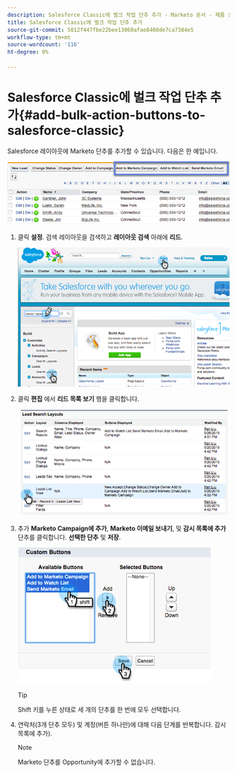 ```yaml
---
description: Salesforce Classic에 벌크 작업 단추 추가 - Marketo 문서 - 제품 설명서
title: Salesforce Classic에 벌크 작업 단추 추가
source-git-commit: 5812f447fbe22bee13060afae8408de7ca7384e5
workflow-type: tm+mt
source-wordcount: '116'
ht-degree: 0%

---
```


# Salesforce Classic에 벌크 작업 단추 추가{#add-bulk-action-buttons-to-salesforce-classic}

Salesforce 레이아웃에 Marketo 단추를 추가할 수 있습니다. 다음은 한 예입니다.

![](assets/add-bulk-action-buttons-to-salesforce-classic-1.png)

1. 클릭 **설정**. 검색 레이아웃을 검색하고 **레이아웃 검색** 아래에 **리드**.

   ![](assets/add-bulk-action-buttons-to-salesforce-classic-2.png)

1. 클릭 **편집** 에서 **리드 목록 보기** 행을 클릭합니다.

   ![](assets/add-bulk-action-buttons-to-salesforce-classic-3.png)

1. 추가 **Marketo Campaign에 추가**, **Marketo 이메일 보내기**, 및 **감시 목록에 추가** 단추를 클릭합니다. **선택한 단추** 및 **저장**.

   ![](assets/add-bulk-action-buttons-to-salesforce-classic-4.png)

   >[!TIP]
   >
   >Shift 키를 누른 상태로 세 개의 단추를 한 번에 모두 선택합니다.

1. 연락처(3개 단추 모두) 및 계정(버튼 하나만)에 대해 다음 단계를 반복합니다. 감시 목록에 추가).

   >[!NOTE]
   >
   >Marketo 단추를 Opportunity에 추가할 수 없습니다.
